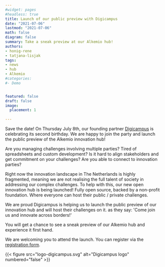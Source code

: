 ```yaml
---
#widget: pages
#headless: true
title: Launch of our public preview with Digicampus
date: "2021-07-06"
lastmod: "2021-07-06"
math: false
diagram: false
summary: Take a sneak preview at our Alkemio hub!
authors:
- honig-rene
- tatjana-lisjak
tags:
- news
- hub
- Alkemio
#categories:
#- Demo


featured: false
draft: false
image:
  placement: 1
  
---
```

Save the date! On Thursday July 8th, our founding partner [Digicampus](https://sigicampus.tech) is celebrating its second birthday. We are happy to join the party and launch the public preview of the Alkemio innovation hub!

Are you managing challenges involving multiple parties? Tired of spreadsheets and custom development? Is it hard to align stakeholders and get commitment on your challenges? Are you able to connect to innovation parties?

Right now the innovation landscape in The Netherlands is highly fragmented, meaning we are not realising the full talent of society in addressing our complex challenges.
To help with this, our new open innovation hub is being launched! Fully open source, backed by a non-profit foundation. Where everyone can host their public / private challenges.

We are proud Digicampus is helping us to launch the public preview of our innovation hub and will host their challenges on it. as they say: 'Come join us and innovate across borders!'

You will get a chance to see a sneak preview of our Alkemio hub and experience it first hand.

We are welcoming you to attend the launch. You can register via the [registration form](https://tech.us3.list-manage.com/subscribe?u=1b4edf17a4115ac471e74491f&id=20e5172455).

{{< figure src="logo-digicampus.svg" alt="Digicampus logo" numbered="false" >}}


